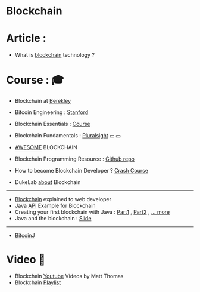 # Blockchain
# Article :
* What is [blockchain](https://blockgeeks.com/guides/what-is-blockchain-technology/) technology ?

# Course : :mortar_board:
* Blockchain at [Berekley](https://blockchain.berkeley.edu/)
* Bitcoin Engineering : [Stanford](http://bitcoin.stanford.edu/)

* Blockchain Essentials : [Course](https://cognitiveclass.ai/courses/blockchain-course/)

* Blockchain Fundamentals : [Pluralsight](https://www.pluralsight.com/courses/blockchain-fundamentals) :dollar: :dollar:

* [AWESOME](https://github.com/openblockchains/awesome-blockchains) BLOCKCHAIN

* Blockchain Programming Resource : [Github repo](https://github.com/digital-dreamer/blockchain-programming)
* How to become Blockchain Developer ? [Crash Course](https://blockgeeks.com/guides/blockchain-developer/)
* DukeLab [about](http://www.dukeblockchainlab.com/about-blockchain) Blockchain
---
* [Blockchain](https://marmelab.com/blog/2016/04/28/blockchain-for-web-developers-the-theory.html) explained to web developer
* Java [API](https://www.programcreek.com/java-api-examples/index.php?source_dir=Curecoin-master/#) Example for Blockchain
* Creating your first blockchain with Java : [Part1](https://medium.com/programmers-blockchain/create-simple-blockchain-java-tutorial-from-scratch-6eeed3cb03fa) , [Part2](https://medium.com/programmers-blockchain/creating-your-first-blockchain-with-java-part-2-transactions-2cdac335e0ce) , [... more](https://medium.com/programmers-blockchain)
* Java and the blockchain : [Slide](https://dzone.com/articles/java-and-the-blockchain)
---
* [BitcoinJ](https://bitcoinj.github.io/#introduction)

# Video :movie_camera:
* Blockchain [Youtube](https://www.youtube.com/channel/UCbXiy1W_1HSMawmBDfo_TOA/videos) Videos by Matt Thomas
* Blockchain [Playlist](https://www.youtube.com/playlist?list=PLfi5oI2EMygOKBr0wfTwtlpCecM6Lh9iF)

